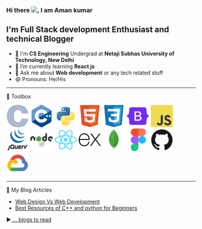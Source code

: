 ### Hi there <img src="https://raw.githubusercontent.com/MartinHeinz/MartinHeinz/master/wave.gif" width="30px">, I am Aman kumar

I'm Full Stack development Enthusiast and technical Blogger 
--- 

- 🏫 I'm **CS Engineering** Undergrad at **Netaji Subhas University of Technology, New Delhi** 
- 🌱 I’m currently learning **React js**
- 💬 Ask me about **Web development** or any tech related stuff 
- 😄 Pronouns: He/His


---

🧰 Toolbox

 <img src="https://github.com/devicons/devicon/blob/master/icons/c/c-original.svg" width="60px"> <img src="https://github.com/devicons/devicon/blob/master/icons/cplusplus/cplusplus-original.svg" width="60px"> <img src="https://github.com/devicons/devicon/blob/master/icons/python/python-original.svg" width="60px"> <img src="https://github.com/devicons/devicon/blob/master/icons/html5/html5-original.svg" width="60px">  <img src="https://github.com/devicons/devicon/blob/master/icons/css3/css3-original.svg" width="60px"> <img src="https://github.com/devicons/devicon/blob/master/icons/bootstrap/bootstrap-plain.svg" width="60px"> <img src="https://github.com/devicons/devicon/blob/master/icons/javascript/javascript-original.svg" width="60px"> <img src="https://github.com/devicons/devicon/blob/master/icons/jquery/jquery-original-wordmark.svg" width="60px">  <img src="https://github.com/devicons/devicon/blob/master/icons/nodejs/nodejs-original-wordmark.svg" width="60px"> <img src="https://github.com/devicons/devicon/blob/master/icons/react/react-original.svg" width="60px">  <img src="https://github.com/devicons/devicon/blob/master/icons/express/express-original.svg" width="60px"> <img src="https://github.com/devicons/devicon/blob/master/icons/mongodb/mongodb-original.svg" width="60px">  <img src="https://github.com/devicons/devicon/blob/master/icons/figma/figma-original.svg" width="60px"> <img src="https://github.com/devicons/devicon/blob/master/icons/github/github-original.svg" width="60px"> <img src="https://github.com/devicons/devicon/blob/master/icons/googlecloud/googlecloud-original.svg" width="60px"> 
 
 ***
📙 My Blog Articles

<!-- BLOG-ARTICLES-LIST:START -->
- [Web Design Vs Web Development](https://amankr.hashnode.dev/web-design-vs-web-development)
- [Best Resources of C++ and python for Beginners](https://amankr.hashnode.dev/best-resources-of-c-and-python-for-beginners)
<!-- BLOG-ARTICLES-LIST:END -->
 
 ▶[ ... blogs to read](https://amankr.hashnode.dev)
